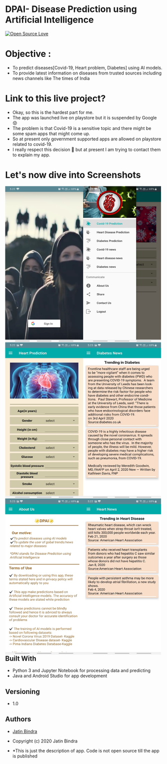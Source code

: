 # DPAI- Disease Prediction using Artificial Intelligence

[![Open Source Love](https://badges.frapsoft.com/os/v2/open-source.svg?v=102)](https://github.com/jb1998)  &nbsp;&nbsp;


# Objective : 

* To predict diseases[Covid-19, Heart problem, Diabetes] using AI models. 
* To provide latest information on diseases from trusted sources including news channels like The times of India 

# Link to this live project? 

* Okay, so this is the hardest part for me.  
* The app was launched live on playstore but it is suspended by Google 😟
* The problem is that Covid-19 is a sensitive topic and there might be some spam apps that might come up.
* So at present only government supported apps are allowed on playstore related to covid-19.
* I really respect this decision 🌟 but at present I am trying to contact them to explain my app.

# Let's now dive into Screenshots

<img src="WhatsApp%20Image%202020-04-09%20at%205.27.15%20PM%20(1).jpeg" height="500" width="250" align="left" >
<img src="WhatsApp%20Image%202020-04-09%20at%205.27.15%20PM.jpeg" height="500" width="250" align="left" >
<img src="WhatsApp%20Image%202020-04-09%20at%205.27.15%20PM%20(2).jpeg" height="500" width="250" align="left" >
<img src="WhatsApp%20Image%202020-04-09%20at%205.27.15%20PM%20(5).jpeg" height="500" width="250" align="left" >
<img src="WhatsApp%20Image%202020-04-09%20at%205.27.15%20PM%20(6).jpeg" height="500" width="250" align="left" >
<img src="WhatsApp%20Image%202020-04-09%20at%205.27.15%20PM%20(7).jpeg" height="500" width="250" align="left" >

#
#

#
#
#
#

#
#
#
#
#
#
#
#


#
#
#
#

#
#
#
#
#
#
#
#


#
#

#
#

## Built With

* Python 3 and Jupyter Notebook for processing data and predicting
* Java and Android Studio for app development


## Versioning

* 1.0

## Authors

-  [Jatin Bindra](https://www.linkedin.com/in/jb1998/)

- Copyright (c) 2020 Jatin Bindra



- *This is just the description of app. Code is not open source till the app is published
